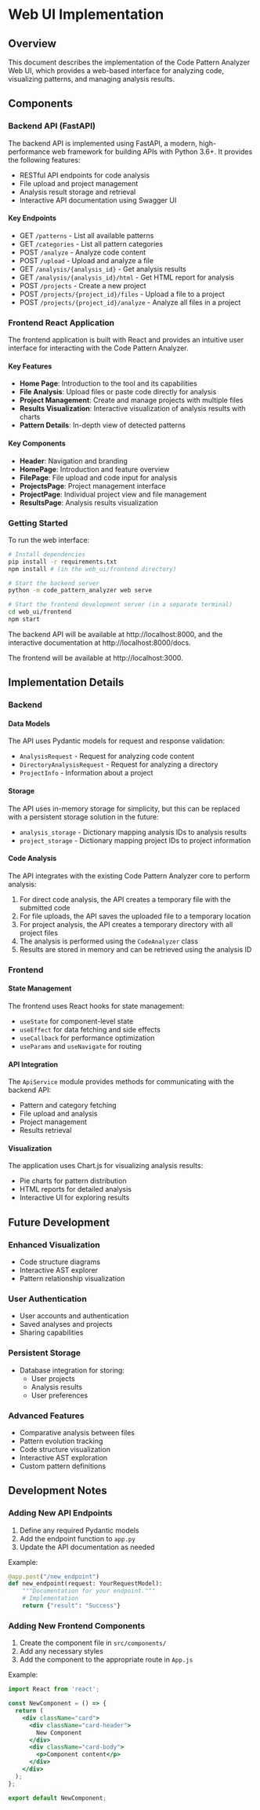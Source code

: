 # Web UI Implementation

## Overview

This document describes the implementation of the Code Pattern Analyzer Web UI, which provides a web-based interface for analyzing code, visualizing patterns, and managing analysis results.

## Components

### Backend API (FastAPI)

The backend API is implemented using FastAPI, a modern, high-performance web framework for building APIs with Python 3.6+. It provides the following features:

- RESTful API endpoints for code analysis
- File upload and project management
- Analysis result storage and retrieval
- Interactive API documentation using Swagger UI

#### Key Endpoints

- GET `/patterns` - List all available patterns
- GET `/categories` - List all pattern categories
- POST `/analyze` - Analyze code content
- POST `/upload` - Upload and analyze a file
- GET `/analysis/{analysis_id}` - Get analysis results
- GET `/analysis/{analysis_id}/html` - Get HTML report for analysis
- POST `/projects` - Create a new project
- POST `/projects/{project_id}/files` - Upload a file to a project
- POST `/projects/{project_id}/analyze` - Analyze all files in a project

### Frontend React Application

The frontend application is built with React and provides an intuitive user interface for interacting with the Code Pattern Analyzer.

#### Key Features

- **Home Page**: Introduction to the tool and its capabilities
- **File Analysis**: Upload files or paste code directly for analysis
- **Project Management**: Create and manage projects with multiple files
- **Results Visualization**: Interactive visualization of analysis results with charts
- **Pattern Details**: In-depth view of detected patterns

#### Key Components

- **Header**: Navigation and branding
- **HomePage**: Introduction and feature overview
- **FilePage**: File upload and code input for analysis
- **ProjectsPage**: Project management interface
- **ProjectPage**: Individual project view and file management
- **ResultsPage**: Analysis results visualization

### Getting Started

To run the web interface:

```bash
# Install dependencies
pip install -r requirements.txt
npm install # (in the web_ui/frontend directory)

# Start the backend server
python -m code_pattern_analyzer web serve

# Start the frontend development server (in a separate terminal)
cd web_ui/frontend
npm start
```

The backend API will be available at http://localhost:8000, and the interactive documentation at http://localhost:8000/docs.

The frontend will be available at http://localhost:3000.

## Implementation Details

### Backend

#### Data Models

The API uses Pydantic models for request and response validation:

- `AnalysisRequest` - Request for analyzing code content
- `DirectoryAnalysisRequest` - Request for analyzing a directory
- `ProjectInfo` - Information about a project

#### Storage

The API uses in-memory storage for simplicity, but this can be replaced with a persistent storage solution in the future:

- `analysis_storage` - Dictionary mapping analysis IDs to analysis results
- `project_storage` - Dictionary mapping project IDs to project information

#### Code Analysis

The API integrates with the existing Code Pattern Analyzer core to perform analysis:

1. For direct code analysis, the API creates a temporary file with the submitted code
2. For file uploads, the API saves the uploaded file to a temporary location
3. For project analysis, the API creates a temporary directory with all project files
4. The analysis is performed using the `CodeAnalyzer` class
5. Results are stored in memory and can be retrieved using the analysis ID

### Frontend

#### State Management

The frontend uses React hooks for state management:

- `useState` for component-level state
- `useEffect` for data fetching and side effects
- `useCallback` for performance optimization
- `useParams` and `useNavigate` for routing

#### API Integration

The `ApiService` module provides methods for communicating with the backend API:

- Pattern and category fetching
- File upload and analysis
- Project management
- Results retrieval

#### Visualization

The application uses Chart.js for visualizing analysis results:

- Pie charts for pattern distribution
- HTML reports for detailed analysis
- Interactive UI for exploring results

## Future Development

### Enhanced Visualization

- Code structure diagrams
- Interactive AST explorer
- Pattern relationship visualization

### User Authentication

- User accounts and authentication
- Saved analyses and projects
- Sharing capabilities

### Persistent Storage

- Database integration for storing:
  - User projects
  - Analysis results
  - User preferences

### Advanced Features

- Comparative analysis between files
- Pattern evolution tracking
- Code structure visualization
- Interactive AST exploration
- Custom pattern definitions

## Development Notes

### Adding New API Endpoints

1. Define any required Pydantic models
2. Add the endpoint function to `app.py`
3. Update the API documentation as needed

Example:

```python
@app.post("/new_endpoint")
def new_endpoint(request: YourRequestModel):
    """Documentation for your endpoint."""
    # Implementation
    return {"result": "Success"}
```

### Adding New Frontend Components

1. Create the component file in `src/components/`
2. Add any necessary styles
3. Add the component to the appropriate route in `App.js`

Example:

```jsx
import React from 'react';

const NewComponent = () => {
  return (
    <div className="card">
      <div className="card-header">
        New Component
      </div>
      <div className="card-body">
        <p>Component content</p>
      </div>
    </div>
  );
};

export default NewComponent;
```